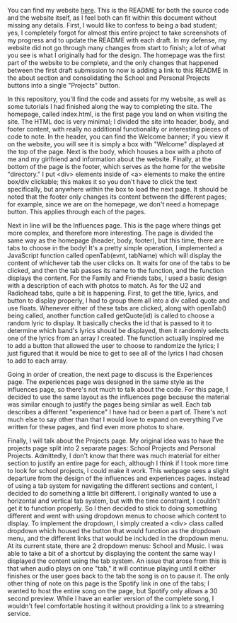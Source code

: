 You can find my website [here](https://hjo6.github.io/website-portfolio-2020fall/). This is the README for both the source code and the website itself, as I feel both can fit within this document without missing any details. First, I would like to confess to being a bad student; yes, I completely forgot for almost this entire project to take screenshots of my progress and to update the README with each draft. In my defense, my website did not go through many changes from start to finish; a lot of what you see is what I originally had for the design. The homepage was the first part of the website to be complete, and the only changes that happened between the first draft submission to now is adding a link to this README in the about section and consolidating the School and Personal Projects buttons into a single "Projects" button.

In this repository, you'll find the code and assets for my website, as well as some tutorials I had finished along the way to completing the site. The homepage, called index.html, is the first page you land on when visiting the site. The HTML doc is very minimal; I divided the site into header, body, and footer content, with really no additional functionality or interesting pieces of code to note. In the header, you can find the Welcome banner; if you view it on the website, you will see it is simply a box with "Welcome" displayed at the top of the page. Next is the body, which houses a box with a photo of me and my girlfriend and information about the website. Finally, at the bottom of the page is the footer, which serves as the home for the website "directory." I put \<div\> elements inside of \<a\> elements to make the entire box/div clickable; this makes it so you don't have to click the text specifically, but anywhere within the box to load the next page. It should be noted that the footer only changes its content between the different pages; for example, since we are on the homepage, we don't need a homepage button. This applies through each of the pages.

Next in line will be the Influences page. This is the page where things get more complex, and therefore more interesting. The page is divided the same way as the homepage (header, body, footer), but this time, there are tabs to choose in the body! It's a pretty simple operation, I implemented a JavaScript function called openTab(evnt, tabName) which will display the content of whichever tab the user clicks on. It waits for one of the tabs to be clicked, and then the tab passes its name to the function, and the function displays the content. For the Family and Friends tabs, I used a basic design with a description of each with photos to match. As for the U2 and Radiohead tabs, quite a bit is happening. First, to get the title, lyrics, and button to display properly, I had to group them all into a div called quote and use floats. Whenever either of these tabs are clicked, along with openTab() being called, another function called getQuote(id) is called to choose a random lyric to display. It basically checks the id that is passed to it to determine which band's lyrics should be displayed, then it randomly selects one of the lyrics from an array I created. The function actually inspired me to add a button that allowed the user to choose to randomize the lyrics; I just figured that it would be nice to get to see all of the lyrics I had chosen to add to each array.

Going in order of creation, the next page to discuss is the Experiences page. The experiences page was designed in the same style as the influences page, so there's not much to talk about the code. For this page, I decided to use the same layout as the influences page because the material was similar enough to justify the pages being similar as well. Each tab describes a different "experience" I have had or been a part of. There's not much else to say other than that I would love to expand on everything I've written for these pages, and find even more photos to share.

Finally, I will talk about the Projects page. My original idea was to have the projects page split into 2 separate pages: School Projects and Personal Projects. Admittedly, I don't know that there was much material for either section to justify an entire page for each, although I think if I took more time to look for school projects, I could make it work. This webpage sees a slight departure from the design of the influences and experiences pages. Instead of using a tab system for navigating the different sections and content, I decided to do something a little bit different. I originally wanted to use a horizontal and vertical tab system, but with the time constraint, I couldn't get it to function properly. So I then decided to stick to doing something different and went with using dropdown menus to choose which content to display. To implement the dropdown, I simply created a \<div\> class called dropdown which housed the button that would function as the dropdown menu, and the different links that would be included in the dropdown menu. At its current state, there are 2 dropdown menus: School and Music. I was able to take a bit of a shortcut by displaying the content the same way I displayed the content using the tab system. An issue that arose from this is that when audio plays on one "tab," it will continue playing until it either finishes or the user goes back to the tab the song is on to pause it. The only other thing of note on this page is the Spotify link in one of the tabs; I wanted to host the entire song on the page, but Spotify only allows a 30 second preview. While I have an earlier version of the complete song, I wouldn't feel comfortable hosting it without providing a link to a streaming service. 
